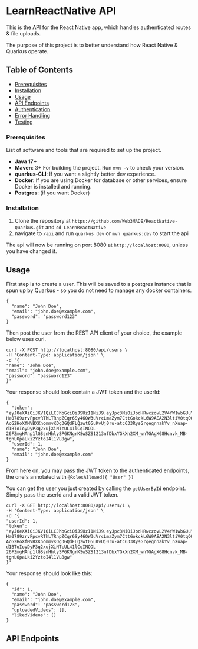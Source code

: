# LearnReactNative API

This is the API for the React Native app, which handles authenticated routes & file uploads.

The purpose of this project is to better understand how React Native & Quarkus operate.

## Table of Contents

- [Prerequisites](#prerequisites)
- [Installation](#installation)
- [Usage](#usage)
- [API Endpoints](#api-endpoints)
- [Authentication](#authentication)
- [Error Handling](#error-handling)
- [Testing](#testing)

### Prerequisites

List of software and tools that are required to set up the project.

- **Java 17+**
- **Maven**: 3+ For building the project. Run `mvn -v` to check your version.
- **quarkus-CLI**: If you want a slightly better dev experience.
- **Docker**: If you are using Docker for database or other services, ensure Docker is installed and running.
- **Postgres**: (if you want Docker)

### Installation

1. Clone the repository at `https://github.com/Web3MADE/ReactNative-Quarkus.git` and `cd LearnReactNative`
2. navigate to `/api` and run `quarkus dev` or `mvn quarkus:dev` to start the api

The api will now be running on port 8080 at `http://localhost:8080`, unless you have changed it.

## Usage

First step is to create a user. This will be saved to a postgres instance that is spun up by Quarkus - so you do not need to manage any docker containers.

```
{
  "name": "John Doe",
  "email": "john.doe@example.com",
  "password": "password123"
}
```

Then post the user from the REST API client of your choice, the example below uses curl.

```
curl -X POST http://localhost:8080/api/users \
-H 'Content-Type: application/json' \
-d '{
"name": "John Doe",
"email": "john.doe@example.com",
"password": "password123"
}'
```

Your response should look contain a JWT token and the userId:

```
{
  "token": "eyJ0eXAiOiJKV1QiLCJhbGciOiJSUzI1NiJ9.eyJpc3MiOiJodHRwczovL2V4YW1wbGUuY29tL2lzc3VlciIsInVwbiI6ImpvaG4uZG9lQGV4YW1wbGUuY29tIiwiZ3JvdXBzIjpbIlVzZXIiXSwiYmlydGhkYXRlIjoiMjAwMS0wNy0xMyIsImlhdCI6MTcxNjc5NTA1NSwiZXhwIjoxNzE2Nzk1MzU1LCJqdGkiOiJkZjQ2MTAwNi1hMWY0LTQyNDQtOTc1My0yNGE1NTZkZjlkYmYifQ.QkcohRIDKz_9OKNHisydrxLtzXM5q-Ha0789zrvFpcvRThLTRnpZCqr6Sy46QW3uVrcLmaZym7CttGokckL6W9AEA2N3ltiV0tqQO_erL_gbruTlLmrMTk0jCrfxRuM1_nY_GtHZWKKzIvlp-AcG2HoXfMVBXKnommvKOg3GQdFLQzwt05uKvUj0ru-atc633RysGrqegnnakYv_nXuap-d1BToIoyDyP3q2xujXiNTcUL41lCqINODL-26FZmgHAnp1lGSsnHhlySPGKNgrKSwSZS1213nfDbxYGkXn2XM_wnTGAgX68Hcnvk_MB-tgnLOpaLki2YztoI4l1VL8gw",
  "userId": 1,
  "name": "John Doe",
  "email": "john.doe@example.com"
}
```

From here on, you may pass the JWT token to the authenticated endpoints, the one's annotated with `@RolesAllowed({ "User" })`

You can get the user you just created by calling the `getUserById` endpoint. Simply pass the userId and a valid JWT token.

```
curl -X GET http://localhost:8080/api/users/1 \
-H 'Content-Type: application/json' \
-d '{
"userId": 1,
"token": "eyJ0eXAiOiJKV1QiLCJhbGciOiJSUzI1NiJ9.eyJpc3MiOiJodHRwczovL2V4YW1wbGUuY29tL2lzc3VlciIsInVwbiI6ImpvaG4uZG9lQGV4YW1wbGUuY29tIiwiZ3JvdXBzIjpbIlVzZXIiXSwiYmlydGhkYXRlIjoiMjAwMS0wNy0xMyIsImlhdCI6MTcxNjc5NTA1NSwiZXhwIjoxNzE2Nzk1MzU1LCJqdGkiOiJkZjQ2MTAwNi1hMWY0LTQyNDQtOTc1My0yNGE1NTZkZjlkYmYifQ.QkcohRIDKz_9OKNHisydrxLtzXM5q-Ha0789zrvFpcvRThLTRnpZCqr6Sy46QW3uVrcLmaZym7CttGokckL6W9AEA2N3ltiV0tqQO_erL_gbruTlLmrMTk0jCrfxRuM1_nY_GtHZWKKzIvlp-AcG2HoXfMVBXKnommvKOg3GQdFLQzwt05uKvUj0ru-atc633RysGrqegnnakYv_nXuap-d1BToIoyDyP3q2xujXiNTcUL41lCqINODL-26FZmgHAnp1lGSsnHhlySPGKNgrKSwSZS1213nfDbxYGkXn2XM_wnTGAgX68Hcnvk_MB-tgnLOpaLki2YztoI4l1VL8gw"
}'
```

Your response should look like this:

```
{
  "id": 1,
  "name": "John Doe",
  "email": "john.doe@example.com",
  "password": "password123",
  "uploadedVideos": [],
  "likedVideos": []
}
```

## API Endpoints
